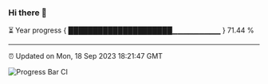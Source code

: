 ### Hi there 👋

⏳ Year progress { █████████████████████▁▁▁▁▁▁▁▁▁ } 71.44 %

---

⏰ Updated on Mon, 18 Sep 2023 18:21:47 GMT

![Progress Bar CI](https://github.com/ZhaoGui/ZhaoGui/workflows/Progress%20Bar%20CI/badge.svg)
